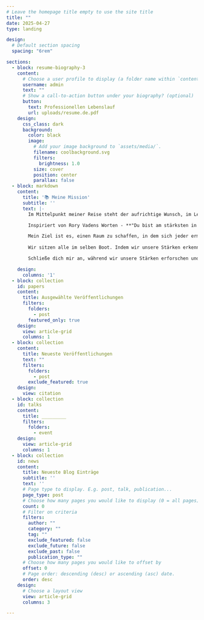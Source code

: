 ```yaml
---
# Leave the homepage title empty to use the site title
title: ""
date: 2025-04-27
type: landing

design:
  # Default section spacing
  spacing: "6rem"

sections:
  - block: resume-biography-3
    content:
      # Choose a user profile to display (a folder name within `content/authors/`)
      username: admin
      text: ""
      # Show a call-to-action button under your biography? (optional)
      button:
        text: Professionellen Lebenslauf
        url: uploads/resume.de.pdf
    design:
      css_class: dark
      background:
        color: black
        image:
          # Add your image background to `assets/media/`.
          filename: coolbackground.svg
          filters:
            brightness: 1.0
          size: cover
          position: center
          parallax: false
  - block: markdown
    content:
      title: '📚 Meine Mission'
      subtitle: ''
      text: |-
        Im Mittelpunkt meiner Reise steht der aufrichtige Wunsch, im Leben anderer Menschen Gutes zu bewirken. Ich glaube, dass jeder Mensch einzigartige Stärken, Talente und Eigenschaften hat, die-wenn sie geteilt werden-die Menschen um uns herum erheben und unterstützen können. Diese Stärken zu erkennen und zu nutzen, hilft, eine verständnisvollere und enger verbundene Gemeinschaft aufzubauen.

        Inspiriert von Rory Vadens Worten - **"Du bist am stärksten in der Lage, der Person zu dienen, die du einmal warst "** - sehe ich unsere Schwachstellen und Erfahrungen nicht als Hindernisse, sondern als Quellen der Widerstandsfähigkeit und des Wachstums. Wenn wir unser authentisches Selbst akzeptieren, können wir andere auf ihrem eigenen Weg besser verstehen und unterstützen.

        Mein Ziel ist es, einen Raum zu schaffen, in dem sich jeder ermutigt fühlt, seine eigenen Gaben zu erkennen und mit anderen zu teilen. Durch Offenheit, Freundlichkeit und gegenseitige Unterstützung können wir das Potenzial freisetzen - sowohl in uns selbst als auch in denen, denen wir dienen. Gemeinsam können wir Reflexion, Verbindung und sinnvollen Fortschritt fördern und zeigen, dass Wachstum und positiver Einfluss in der Reichweite eines jeden liegen.
 
        Wir sitzen alle im selben Boot. Indem wir unsere Stärken erkennen und kultivieren, tragen wir zu einer Gemeinschaft bei, in der jede Stimme zählt und gemeinsamer Fortschritt möglich ist. Durch ehrliche Gespräche und gemeinsame Ziele können wir auf eine mitfühlendere und verständnisvollere Zukunft hinarbeiten.

        Schließe dich mir an, während wir unsere Stärken erforschen und entwickeln und uns gegenseitig dabei unterstützen, die besten Versionen von uns selbst zu werden. Lass uns gemeinsam wachsen und einen positiven Unterschied machen-einen Schritt nach dem anderen.

    design:
      columns: '1'
  - block: collection
    id: papers
    content:
      title: Ausgewählte Veröffentlichungen
      filters:
        folders:
          - post
        featured_only: true
    design:
      view: article-grid
      columns: 1
  - block: collection
    content:
      title: Neueste Veröffentlichungen
      text: ""
      filters:
        folders:
          - post
        exclude_featured: true
    design:
      view: citation
  - block: collection
    id: talks
    content:
      title: _________
      filters:
        folders:
          - event
    design:
      view: article-grid
      columns: 1
  - block: collection
    id: news
    content:
      title: Neueste Blog Einträge
      subtitle: ''
      text: ''
      # Page type to display. E.g. post, talk, publication...
      page_type: post
      # Choose how many pages you would like to display (0 = all pages)
      count: 0
      # Filter on criteria
      filters:
        author: ""
        category: ""
        tag: ""
        exclude_featured: false
        exclude_future: false
        exclude_past: false
        publication_type: ""
      # Choose how many pages you would like to offset by
      offset: 0
      # Page order: descending (desc) or ascending (asc) date.
      order: desc
    design:
      # Choose a layout view
      view: article-grid
      columns: 3

---
```

